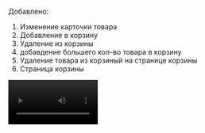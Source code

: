 Добавлено: 
  1) Изменение карточки товара
  2) Добавление в корзину
  3) Удаление из корзины
  4) добавдение большего кол-во товара в корзину
  5) Удаление товара из корзиный на странице корзины
  6) Страница корзины
<video src='https://github.com/Axialer/PKS_repo/blob/PKS_6/Screenrecorder-2024-10-29-13-02-14-485.mp4' width=180/>
